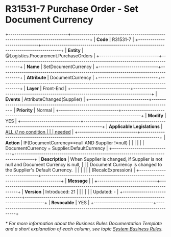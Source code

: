 ﻿---
erp.type: front-end-business-rule
erp.entity: Logistics.Procurement.PurchaseOrders
---

# R31531-7 Purchase Order - Set Document Currency
+-----------------------------+---------------------------------------------------------------------------------------+
| **Code**                    | R31531-7                                                                              |
+-----------------------------+---------------------------------------------------------------------------------------+
| **Entity**                  | @Logistics.Procurement.PurchaseOrders                                                 |
+-----------------------------+---------------------------------------------------------------------------------------+
| **Name**                    | SetDocumentCurrency                                                                   |
+-----------------------------+---------------------------------------------------------------------------------------+
| **Attribute**               | DocumentCurrency                                                                      |
+-----------------------------+---------------------------------------------------------------------------------------+
| **Layer**                   | Front-End                                                                             |
+-----------------------------+---------------------------------------------------------------------------------------+
| **Events**                  | AttributeChanged(Supplier)                                                            |
+-----------------------------+---------------------------------------------------------------------------------------+
| **Priority**                | Normal                                                                                |
+-----------------------------+---------------------------------------------------------------------------------------+
| **Modify**                  | YES                                                                                   |
+-----------------------------+---------------------------------------------------------------------------------------+
| **Applicable Legislations** | [ALL // no condition                                                                  |
|                             | needed](xref:applicable-legislations)                                                 |
+-----------------------------+---------------------------------------------------------------------------------------+
| **Action**                  | IF(DocumentCurrency==null AND Supplier !=null)                                        |
|                             |                                                                                       |
|                             | DocumentCurrency = Supplier.DefaultCurrency                                           |
+-----------------------------+---------------------------------------------------------------------------------------+
| **Description**             | When Supplier is changed, if Supplier is not null and Document Currency is null,      |
|                             | Document Currency is changed to the Supplier\'s Default Currency.                     |
|                             |                                                                                       |
|                             | (RecalcExpression)                                                                    |
+-----------------------------+---------------------------------------------------------------------------------------+
| **Message**                 |                                                                                       |
+-----------------------------+---------------------------------------------------------------------------------------+
| **Version**                 | Introduced: 21                                                                        |
|                             |                                                                                       |
|                             | Updated: -                                                                            |
+-----------------------------+---------------------------------------------------------------------------------------+
| **Revocable**               | YES                                                                                   |
+-----------------------------+---------------------------------------------------------------------------------------+

*\* For more information about the Business Rules Documentation Template and a short explanation of each column, see
topic [System Business Rules](../templates/template-description-system-business-rules.md).*
